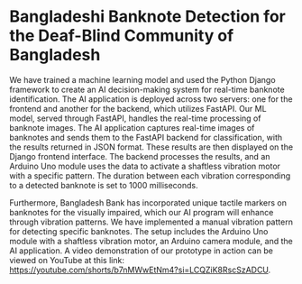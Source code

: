 # Bangladeshi Banknote Detection for the Deaf-Blind Community of Bangladesh


We have trained a machine learning model and used the Python Django framework to create an AI decision-making system for real-time banknote identification. The AI application is deployed across two servers: one for the frontend and another for the backend, which utilizes FastAPI. Our ML model, served through FastAPI, handles the real-time processing of banknote images. The AI application captures real-time images of banknotes and sends them to the FastAPI backend for classification, with the results returned in JSON format. These results are then displayed on the Django frontend interface. The backend processes the results, and an Arduino Uno module uses the data to activate a shaftless vibration motor with a specific pattern. The duration between each vibration corresponding to a detected banknote is set to 1000 milliseconds.

Furthermore, Bangladesh Bank has incorporated unique tactile markers on banknotes for the visually impaired, which our AI program will enhance through vibration patterns. We have implemented a manual vibration pattern for detecting specific banknotes. The setup includes the Arduino Uno module with a shaftless vibration motor, an Arduino camera module, and the AI application. A video demonstration of our prototype in action can be viewed on YouTube at this link: https://youtube.com/shorts/b7nMWwEtNm4?si=LCQZiK8RscSzADCU.






